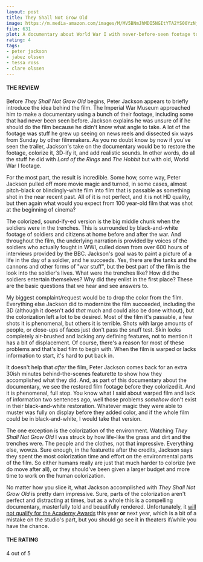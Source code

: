 ```yaml
---
layout: post
title: They Shall Not Grow Old
image: https://m.media-amazon.com/images/M/MV5BNmJhMDI5NGItYTA2YS00YzNjLWE5MjktMTkyNDNiZGI2NzAzXkEyXkFqcGdeQXVyNjI2OTgxNzY@._V1_UX182_CR0,0,182,268_AL_.jpg
film: 631
plot: A documentary about World War I with never-before-seen footage to commemorate the centennial of the end of the war.
rating: 4
tags:
- peter jackson
- jabez olssen
- tessa ross
- clare olssen
---
```


#### THE REVIEW
Before *They Shall Not Grow Old* begins, Peter Jackson appears to briefly introduce the idea behind the film. The Imperial War Museum approached him to make a documentary using a bunch of their footage, including some that had never been seen before. Jackson explains he was unsure of if he should do the film because he didn't know what angle to take. A lot of the footage was stuff he grew up seeing on news reels and dissected six ways from Sunday by other filmmakers. As you no doubt know by now if you've seen the trailer, Jackson's take on the documentary would be to restore the footage, colorize it, 3D-ify it, and add realistic sounds. In other words, do all the stuff he did with *Lord of the Rings* and *The Hobbit* but with old, World War I footage.

For the most part, the result is incredible. Some how, some way, Peter Jackson pulled off more movie magic and turned, in some cases, almost pitch-black or blindingly-white film into film that is passable as something shot in the near recent past. All of it is not perfect, and it is not HD quality, but then again what would you expect from 100 year-old film that was shot at the beginning of cinema?

The colorized, sound-ify-ed version is the big middle chunk when the soldiers were in the trenches. This is surrounded by black-and-white footage of soldiers and citizens at home before and after the war. And throughout the film, the underlying narration is provided by voices of the soldiers who actually fought in WWI, culled down from over 600 hours of interviews provided by the BBC. Jackson's goal was to paint a picture of a life in the day of a soldier, and he succeeds. Yes, there are the tanks and the cannons and other forms of "war stuff", but the best part of the film is the look into the soldier's lives. What were the trenches like? How did the soldiers entertain themselves? Why did they enlist in the first place? These are the basic questions that we hear and see answers to.

My biggest complaint/request would be to drop the color from the film. Everything else Jackson did to modernize the film succeeded, including the 3D (although it doesn't add *that* much and could also be done without), but the colorization left a lot to be desired. Most of the film it's passable, a few shots it is phenomenal, but others it is terrible. Shots with large amounts of people, or close-ups of faces just don't pass the snuff test. Skin looks completely air-brushed and lacking any defining features, not to mention it has a bit of displacement. Of course, there's a reason for most of these problems and that's bad film to begin with. When the film is warped or lacks information to start, it's hard to put back in.

It doesn't help that *after* the film, Peter Jackson comes back for an extra 30ish minutes behind-the-scenes featurette to show how they accomplished what they did. And, as part of this documentary about the documentary, we see the restored film footage before they colorized it. And it is phenomenal, full stop. You know what I said about warped film and lack of information two sentences ago, well those problems *somehow* don't exist in their black-and-white restoration. Whatever magic they were able to muster was fully on display before they added color, and if the whole film could be in black-and-white, I would take that version.

The one exception is the colorization of the environment. Watching *They Shall Not Grow Old* I was struck by how life-like the grass and dirt and the trenches were. The people and the clothes, not that impressive. Everything else, wowza. Sure enough, in the featurette after the credits, Jackson says they spent the most colorization time and effort on the environmental parts of the film. So either humans really are just that much harder to colorize (we do move after all), or they should've been given a larger budget and more time to work on the human colorization.

No matter how you slice it, what Jackson accomplished with *They Shall Not Grow Old* is pretty darn impressive. Sure, parts of the colorization aren't perfect and distracting at times, but as a whole this is a compelling documentary, masterfully told and beautifully rendered. Unfortunately, it [will not qualify for the Academy Awards][1] this year **or** next year, which is a bit of a mistake on the studio's part, but you should go see it in theaters if/while you have the chance.

#### THE RATING
4 out of 5

[1]: https://deadline.com/2018/12/peter-jackson-they-shall-not-grow-old-fathom-events-box-office-record-1202522089/